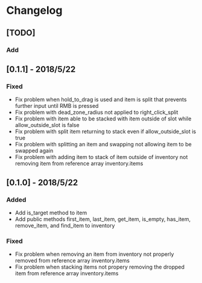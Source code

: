 # Changelog

## [TODO]
### Add

## [0.1.1] - 2018/5/22
### Fixed
- Fix problem when hold_to_drag is used and item is split that prevents further input until RMB is pressed
- Fix problem with dead_zone_radius not applied to right_click_split
- Fix problem with item able to be stacked with item outside of slot while allow_outside_slot is false
- Fix problem with split item returning to stack even if allow_outside_slot is true
- Fix problem with splitting an item and swapping not allowing item to be swapped again
- Fix problem with adding item to stack of item outside of inventory not removing item from reference array inventory.items

## [0.1.0] - 2018/5/22
### Added
- Add is_target method to item
- Add public methods first_item, last_item, get_item, is_empty, has_item, remove_item, and find_item to inventory
### Fixed
- Fix problem when removing an item from inventory not properly removed from reference array inventory.items
- Fix problem when stacking items not propery removing the dropped item from reference array inventory.items